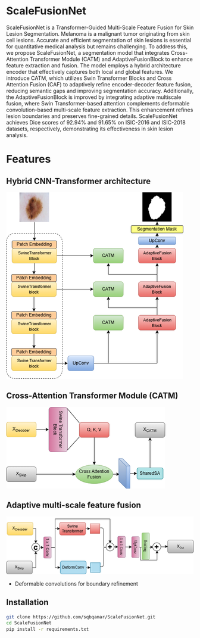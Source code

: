 # ScaleFusionNet
ScaleFusionNet is a Transformer-Guided Multi-Scale Feature Fusion for Skin Lesion Segmentation. Melanoma is a malignant tumor originating from skin cell lesions. Accurate and efficient segmentation of skin lesions is essential for quantitative medical analysis but remains challenging. To address this, we propose ScaleFusionNet, a segmentation model that integrates Cross-Attention Transformer Module (CATM) and AdaptiveFusionBlock to enhance feature extraction and fusion. The model employs a hybrid architecture encoder that effectively captures both local and global features. We introduce CATM, which utilizes Swin Transformer Blocks and Cross Attention Fusion (CAF) to adaptively refine encoder-decoder feature fusion, reducing semantic gaps and improving segmentation accuracy. Additionally, the AdaptiveFusionBlock is improved by integrating adaptive multiscale fusion, where Swin Transformer-based attention complements deformable convolution-based multi-scale feature extraction. This enhancement refines lesion boundaries and preserves fine-grained details. ScaleFusionNet achieves Dice scores of 92.94% and 91.65% on ISIC-2016 and ISIC-2018 datasets, respectively, demonstrating its effectiveness in skin lesion analysis.

# Features
## Hybrid CNN-Transformer architecture

  ![ScaleFusionNet Architecture](Fig/Architecture.png)
  
## Cross-Attention Transformer Module (CATM)

![Structure of CATM](Fig/CATM.png)


## Adaptive multi-scale feature fusion

![Adaptive Fusion Block](Fig/Adaptive.png)

- Deformable convolutions for boundary refinement

## Installation
```bash
git clone https://github.com/sqbqamar/ScaleFusionNet.git
cd ScaleFusionNet
pip install -r requirements.txt
